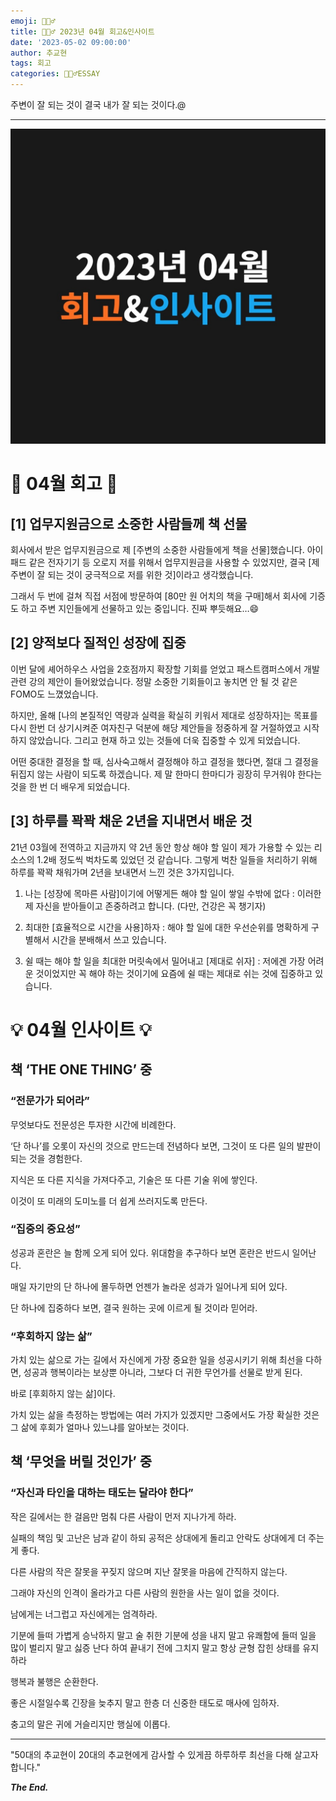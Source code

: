 ```yaml
---
emoji: 🙇🏻‍♂️
title: 🙇🏻‍♂️ 2023년 04월 회고&인사이트
date: '2023-05-02 09:00:00'
author: 추교현
tags: 회고
categories: 🙇🏻‍♂️ESSAY
---
```


주변이 잘 되는 것이 결국 내가 잘 되는 것이다.@

---

![23.04.jpg](23.04.jpg)

# 🔎 04월 회고 🔎

## [1] 업무지원금으로 소중한 사람들께 책 선물

회사에서 받은 업무지원금으로 제 [주변의 소중한 사람들에게 책을 선물]했습니다. 아이패드 같은 전자기기 등 오로지 저를 위해서 업무지원금을 사용할 수 있었지만, 결국 [제 주변이 잘 되는 것이 궁극적으로 저를 위한 것]이라고 생각했습니다.

그래서 두 번에 걸쳐 직접 서점에 방문하여 [80만 원 어치의 책을 구매]해서 회사에 기증도 하고 주변 지인들에게 선물하고 있는 중입니다. 진짜 뿌듯해요…😄

## [2] 양적보다 질적인 성장에 집중

이번 달에 셰어하우스 사업을 2호점까지 확장할 기회를 얻었고 패스트캠퍼스에서 개발 관련 강의 제안이 들어왔었습니다. 정말 소중한 기회들이고 놓치면 안 될 것 같은 FOMO도 느꼈었습니다.

하지만, 올해 [나의 본질적인 역량과 실력을 확실히 키워서 제대로 성장하자]는 목표를 다시 한번 더 상기시켜준 여자친구 덕분에 해당 제안들을 정중하게 잘 거절하였고 시작하지 않았습니다. 그리고 현재 하고 있는 것들에 더욱 집중할 수 있게 되었습니다.

어떤 중대한 결정을 할 때, 심사숙고해서 결정해야 하고 결정을 했다면, 절대 그 결정을 뒤집지 않는 사람이 되도록 하겠습니다. 제 말 한마디 한마디가 굉장히 무거워야 한다는 것을 한 번 더 배우게 되었습니다.

## [3] 하루를 꽉꽉 채운 2년을 지내면서 배운 것

21년 03월에 전역하고 지금까지 약 2년 동안 항상 해야 할 일이 제가 가용할 수 있는 리소스의 1.2배 정도씩 벅차도록 있었던 것 같습니다. 그렇게 벅찬 일들을 처리하기 위해 하루를 꽉꽉 채워가며 2년을 보내면서 느낀 것은 3가지입니다.

1. 나는 [성장에 목마른 사람]이기에 어떻게든 해야 할 일이 쌓일 수밖에 없다 : 이러한 제 자신을 받아들이고 존중하려고 합니다. (다만, 건강은 꼭 챙기자)

2. 최대한 [효율적으로 시간을 사용]하자 : 해야 할 일에 대한 우선순위를 명확하게 구별해서 시간을 분배해서 쓰고 있습니다.

3. 쉴 때는 해야 할 일을 최대한 머릿속에서 밀어내고 [제대로 쉬자] : 저에겐 가장 어려운 것이었지만 꼭 해야 하는 것이기에 요즘에 쉴 때는 제대로 쉬는 것에 집중하고 있습니다.

# 💡 04월 인사이트 💡

## 책 ‘THE ONE THING’ 중

### “전문가가 되어라”

무엇보다도 전문성은 투자한 시간에 비례한다.

‘단 하나’를 오롯이 자신의 것으로 만드는데 전념하다 보면, 그것이 또 다른 일의 발판이 되는 것을 경험한다.

지식은 또 다른 지식을 가져다주고, 기술은 또 다른 기술 위에 쌓인다.

이것이 또 미래의 도미노를 더 쉽게 쓰러지도록 만든다.

### “집중의 중요성”

성공과 혼란은 늘 함께 오게 되어 있다. 위대함을 추구하다 보면 혼란은 반드시 일어난다.

매일 자기만의 단 하나에 몰두하면 언젠가 놀라운 성과가 일어나게 되어 있다.

단 하나에 집중하다 보면, 결국 원하는 곳에 이르게 될 것이라 믿어라.

### “후회하지 않는 삶”

가치 있는 삶으로 가는 길에서 자신에게 가장 중요한 일을 성공시키기 위해 최선을 다하면,
성공과 행복이라는 보상뿐 아니라, 그보다 더 귀한 무언가를 선물로 받게 된다.

바로 [후회하지 않는 삶]이다.

가치 있는 삶을 측정하는 방법에는 여러 가지가 있겠지만 그중에서도 가장 확실한 것은 그 삶에 후회가 얼마나 있느냐를 알아보는 것이다.

## 책 ‘무엇을 버릴 것인가’ 중

### “자신과 타인을 대하는 태도는 달라야 한다”

작은 길에서는 한 걸음만 멈춰 다른 사람이 먼저 지나가게 하라.

실패의 책임 및 고난은 남과 같이 하되 공적은 상대에게 돌리고 안락도 상대에게 더 주는 게 좋다.

다른 사람의 작은 잘못을 꾸짖지 않으며 지난 잘못을 마음에 간직하지 않는다.

그래야 자신의 인격이 올라가고 다른 사람의 원한을 사는 일이 없을 것이다.

남에게는 너그럽고 자신에게는 엄격하라.

기분에 들떠 가볍게 승낙하지 말고 술 취한 기분에 성을 내지 말고 유쾌함에 들떠 일을 많이 벌리지 말고 싫증 난다 하여 끝내기 전에 그치지 말고 항상 균형 잡힌 상태를 유지하라

행복과 불행은 순환한다.

좋은 시절일수록 긴장을 늦추지 말고 한층 더 신중한 태도로 매사에 임하자.

충고의 말은 귀에 거슬리지만 행실에 이롭다.

---

"50대의 추교현이 20대의 추교현에게 감사할 수 있게끔 하루하루 최선을 다해 살고자 합니다."

**_The End._**
